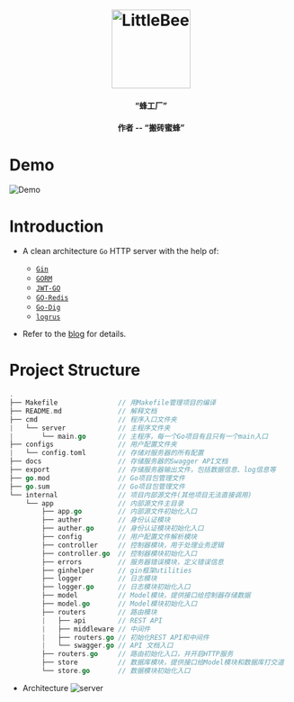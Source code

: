 <h1 align="center">
    <img alt="LittleBee" title="Lumen" src="https://github.com/yuxiang660/little-bee-server/blob/master/.github/logo.jpg" width="140"> </br>
</h1>

<h4 align="center">
  “蜂工厂”
</h4>
<h4 align="center">
  作者 -- “搬砖蜜蜂”
</h4>

# Demo
![Demo](https://github.com/yuxiang660/little-bee-server/blob/master/.github/demo.gif)

# Introduction

- A clean architecture `Go` HTTP server with the help of:
  - [`Gin`](https://gin-gonic.com/)
  - [`GORM`](https://gorm.io/)
  - [`JWT-GO`](https://github.com/dgrijalva/jwt-go)
  - [`GO-Redis`](https://github.com/go-redis/redis)
  - [`Go-Dig`](https://github.com/uber-go/dig)
  - [`logrus`](https://github.com/sirupsen/logrus)

- Refer to the [blog](https://yuxiang660.github.io/little-bee-client/posts/4/2020-02-10---Little-Bee-Server-Intro/) for details.

# Project Structure

```go
.
├── Makefile               // 用Makefile管理项目的编译
├── README.md              // 解释文档
├── cmd                    // 程序入口文件夹
|   └── server             // 主程序文件夹
|       └── main.go        // 主程序，每一个Go项目有且只有一个main入口
├── configs                // 用户配置文件夹
|   └── config.toml        // 存储对服务器的所有配置
├── docs                   // 存储服务器的Swagger API文档
├── export                 // 存储服务器输出文件，包括数据信息、log信息等
├── go.mod                 // Go项目包管理文件
├── go.sum                 // Go项目包管理文件
└── internal               // 项目内部源文件(其他项目无法直接调用)
    └── app                // 内部源文件主目录
        ├── app.go         // 内部源文件初始化入口
        ├── auther         // 身份认证模块
        ├── auther.go      // 身份认证模块初始化入口
        ├── config         // 用户配置文件解析模块
        ├── controller     // 控制器模块，用于处理业务逻辑
        ├── controller.go  // 控制器模块初始化入口
        ├── errors         // 服务器错误模块，定义错误信息
        ├── ginhelper      // gin框架utilities
        ├── logger         // 日志模块
        ├── logger.go      // 日志模块初始化入口
        ├── model          // Model模块，提供接口给控制器存储数据
        ├── model.go       // Model模块初始化入口
        ├── routers        // 路由模块
        |   ├── api        // REST API
        |   ├── middleware // 中间件
        |   ├── routers.go // 初始化REST API和中间件
        |   └── swagger.go // API 文档入口
        ├── routers.go     // 路由初始化入口，并开启HTTP服务
        ├── store          // 数据库模块，提供接口给Model模块和数据库打交道
        └── store.go       // 数据模块初始化入口
```

- Architecture
![server](https://github.com/yuxiang660/little-bee-server/blob/master/.github/Architecture.png)